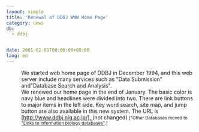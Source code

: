 ```yaml
---
layout: simple
title: 'Renewal of DDBJ WWW Home Page'
category: news
db:
  - ddbj


date: 2001-02-01T00:00:00+09:00
lang: en
---
```


<dd>We started web home page of DDBJ in December 1994, and this web server include many services such as "Data Submission" and"Database Search and Analysis".<br>We renewed our home page in the end of January. The basic color is navy blue and headlines were divided into two. There are link buttons to major items in the left side. Key word search, site map, and jump button are also available in this new system. The URL is<br><a href="/">[http://www.ddbj.nig.ac.jp/]. </a>(not changed) <small>["Other Databases moved to <a href="/infobio/links-e.html">"Links to information biology databases"</a>.]</small></dd>
